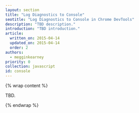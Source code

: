 ```yaml
---
layout: section
title: "Log Diagnostics to Console"
seotitle: "Log Diagnostics to Console in Chrome DevTools"
description: "TBD description."
introduction: "TBD introduction."
article:
  written_on: 2015-04-14
  updated_on: 2015-04-14
  order: 2
authors:
  - megginkearney
priority: 0
collection: javascript
id: console
---
```


{% wrap content %}

TBD.

{% endwrap %}
